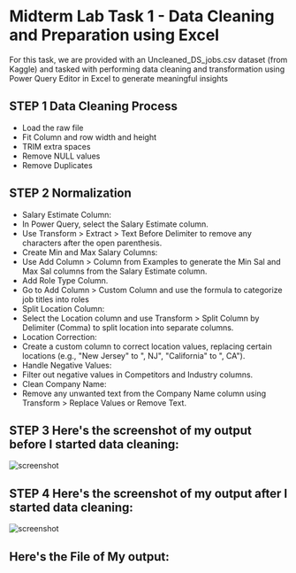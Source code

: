 # Midterm Lab Task 1 - Data Cleaning and Preparation using Excel
For this task, we are provided with an Uncleaned_DS_jobs.csv dataset (from Kaggle) and tasked with performing data cleaning and transformation using Power Query Editor in Excel to generate meaningful insights 
## STEP 1 Data Cleaning Process
- Load the raw file
- Fit Column and row width and height
- TRIM extra spaces
- Remove NULL values
- Remove Duplicates
## STEP 2 Normalization 
- Salary Estimate Column:
- In Power Query, select the Salary Estimate column.
- Use Transform > Extract > Text Before Delimiter to remove any characters after the open parenthesis.
- Create Min and Max Salary Columns:
- Use Add Column > Column from Examples to generate the Min Sal and Max Sal columns from the Salary Estimate column.
- Add Role Type Column.
- Go to Add Column > Custom Column and use the formula to categorize job titles into roles
- Split Location Column:
- Select the Location column and use Transform > Split Column by Delimiter (Comma) to split location into separate columns.
- Location Correction:
- Create a custom column to correct location values, replacing certain locations (e.g., "New Jersey" to ", NJ", "California" to ", CA").
- Handle Negative Values:
- Filter out negative values in Competitors and Industry columns.
- Clean Company Name:
- Remove any unwanted text from the Company Name column using Transform > Replace Values or Remove Text.
## STEP 3 Here's the screenshot of my output before I started data cleaning:
![screenshot]()
## STEP 4 Here's the screenshot of my output after I started data cleaning:
![screenshot]()
## Here's the File of My output:
